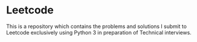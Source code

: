 # Leetcode
This is a repository which contains the problems and solutions I submit to Leetcode exclusively using Python 3 in preparation of Technical interviews.
